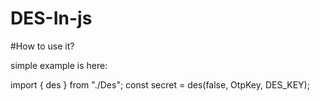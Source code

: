 # DES-In-js
#How to use it?

simple example is here:

import { des } from "./Des";
const secret = des(false, OtpKey, DES_KEY);
